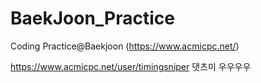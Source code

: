 # BaekJoon_Practice
Coding Practice@Baekjoon (https://www.acmicpc.net/)

https://www.acmicpc.net/user/timingsniper
댓츠미
우우우우
